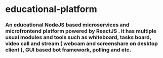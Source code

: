 # educational-platform
### An educational NodeJS based microservices and microfrontend platform powered by ReactJS . it has multiple usual modules and tools such as whiteboard, tasks board, video call and stream ( webcam and screenshare on desktop client ), GUI based bot framework, polling and etc.
